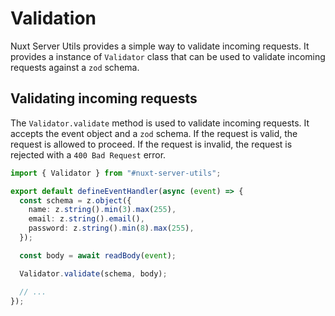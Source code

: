 # Validation

Nuxt Server Utils provides a simple way to validate incoming requests. It provides a instance of `Validator` class that can be used to validate incoming requests against a `zod` schema.

## Validating incoming requests

The `Validator.validate` method is used to validate incoming requests. It accepts the event object and a `zod` schema. If the request is valid, the request is allowed to proceed. If the request is invalid, the request is rejected with a `400 Bad Request` error.

```ts [server/api/users.post.ts]
import { Validator } from "#nuxt-server-utils";

export default defineEventHandler(async (event) => {
  const schema = z.object({
    name: z.string().min(3).max(255),
    email: z.string().email(),
    password: z.string().min(8).max(255),
  });

  const body = await readBody(event);

  Validator.validate(schema, body);

  // ...
});
```
